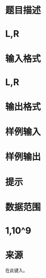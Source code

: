 

# 题目描述



# L,R



# 输入格式



# L,R



# 输出格式



# 样例输入



# 样例输出



# 提示



# 数据范围



# 1,10^9



# 来源


<p>
在此键入。
</p>
